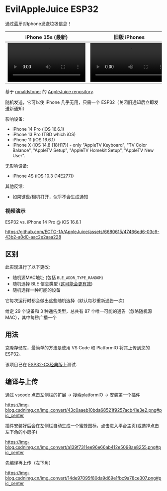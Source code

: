 # EvilAppleJuice ESP32

通过蓝牙对Iphone发送垃圾信息！

|iPhone 15s (最新)|旧版 iPhones|
|-------------------|-------------|
|<video controls width="250" src="https://user-images.githubusercontent.com/6680615/274864225-53ed6d7c-0569-4f22-b55b-bc9973c4bc93.mp4"></video>|<video controls width="250" src="https://user-images.githubusercontent.com/6680615/274864287-c6e871fd-9fdf-4507-ae21-a566beead5cc.mp4"></video>|

基于 [ronaldstoner](https://github.com/ronaldstoner) 的 [AppleJuice repository](https://github.com/ECTO-1A/AppleJuice/blob/e6a61f6a199075f5bb5b1a00768e317571d25bb9/ESP32-Arduino/applejuice.ino).

随机发送，它可以使 iPhone 几乎无用，只需一个 ESP32（关闭旧通知后立即发送新通知）

影响设备:
* iPhone 14 Pro (iOS 16.6.1)
* iPhone 13 Pro (TBD which iOS)
* iPhone 11 (iOS 16.6.1)
* iPhone X (iOS 14.8 (18H17)) - only "AppleTV Keyboard", "TV Color Balance", "AppleTV Setup", "AppleTV Homekit Setup", "AppleTV New User".

无影响设备:
* iPhone 4S (iOS 10.3 (14E277))

其他反馈:
* 如果键盘/相机打开，似乎不会生成通知

### 视频演示

ESP32 vs. iPhone 14 Pro @ iOS 16.6.1

https://github.com/ECTO-1A/AppleJuice/assets/6680615/47466ed6-03c9-43b2-a0d0-aac2e2aaa228

## 区别

此实现进行了以下更改:

* 随机源MAC地址 (包括 `BLE_ADDR_TYPE_RANDOM`)
* 随机选择 BLE 信息类型 ([这可能会更有效](https://github.com/ECTO-1A/AppleJuice/pull/25))
* 随机选择一种可能的设备

它每次运行时都会做出这些随机选择（默认每秒重新通告一次）

给定 29 个设备和 3 种通告类型，总共有 87 个唯一可能的通告（忽略随机源 MAC），其中每秒广播一个

## 用法

克隆存储库，最简单的方法是使用 VS Code 和 PlatformIO 将其上传到您的 ESP32。

该项目已在 [ESP32-C3经典版](https://wiki.luatos.com/chips/esp32c3/board.html)上测试.

## 编译与上传

通过 vscode 点击左侧栏的扩展 -> 搜索platformIO -> 安装第一个插件

https://img-blog.csdnimg.cn/img_convert/43c0aaeb10bda68521f9257acb41e3e2.png#pic_center

插件安装好后会在左侧栏自动生成一个蜜蜂图标，点击进入平台主页(或选择点击左下角的小房子)

https://img-blog.csdnimg.cn/img_convert/a139f7311ee96e66ab412e5098ae8255.png#pic_center

先编译再上传（左下角）

https://img-blog.csdnimg.cn/img_convert/14de97095f80da9d69e1fbc9a78ce307.png#pic_center
